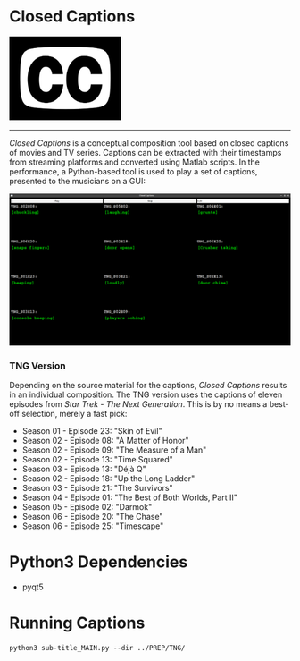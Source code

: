# Closed Captions

<img src="./images/cc.png" width="200" />

---

*Closed Captions* is a conceptual composition tool
based on closed captions of movies and TV series.
Captions can be extracted with their timestamps
from streaming platforms and converted using Matlab scripts.
In the performance, a Python-based
tool is used to play a set of captions,
presented to the musicians on a GUI:



<img src="./images/TNG.png" width="600" />


### TNG Version

Depending on the source material for the captions,
*Closed Captions* results in an individual composition.
The TNG version uses the captions of eleven
episodes from *Star Trek - The Next Generation*.
This is by no means a best-off selection, merely
a fast pick:

- Season 01 - Episode 23: "Skin of Evil"
- Season 02 - Episode 08: "A Matter of Honor"
- Season 02 - Episode 09: "The Measure of a Man"
- Season 02 - Episode 13: "Time Squared"
- Season 03 - Episode 13: "Déjà Q"
- Season 02 - Episode 18: "Up the Long Ladder"
- Season 03 - Episode 21: "The Survivors"
- Season 04 - Episode 01: "The Best of Both Worlds, Part II"
- Season 05 - Episode 02: "Darmok"
- Season 06 - Episode 20: "The Chase"
- Season 06 - Episode 25: "Timescape"


# Python3 Dependencies

- pyqt5

# Running Captions

    python3 sub-title_MAIN.py --dir ../PREP/TNG/
